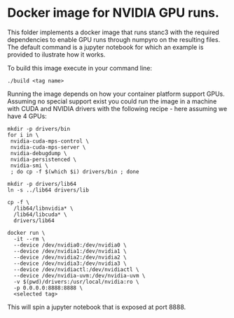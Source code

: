 # Docker image for NVIDIA GPU runs.

This folder implements a docker image that runs stanc3 with the required dependencies
to enable GPU runs through numpyro on the resulting files. The default command is a 
jupyter notebook for which an example is provided to ilustrate how it works.

To build this image execute in your command line:
```
./build <tag name>
```

Running the image depends on how your container platform support GPUs. Assuming no
special support exist you could run the image in a machine with CUDA and NVIDIA drivers
with the following recipe - here assuming we have 4 GPUs:

```
mkdir -p drivers/bin
for i in \
 nvidia-cuda-mps-control \
 nvidia-cuda-mps-server \
 nvidia-debugdump \
 nvidia-persistenced \
 nvidia-smi \
 ; do cp -f $(which $i) drivers/bin ; done

mkdir -p drivers/lib64
ln -s ../lib64 drivers/lib

cp -f \
  /lib64/libnvidia* \
  /lib64/libcuda* \
  drivers/lib64 

docker run \
  -it --rm \
  --device /dev/nvidia0:/dev/nvidia0 \
  --device /dev/nvidia1:/dev/nvidia1 \
  --device /dev/nvidia2:/dev/nvidia2 \
  --device /dev/nvidia3:/dev/nvidia3 \
  --device /dev/nvidiactl:/dev/nvidiactl \
  --device /dev/nvidia-uvm:/dev/nvidia-uvm \
  -v $(pwd)/drivers:/usr/local/nvidia:ro \
  -p 0.0.0.0:8888:8888 \
  <selected tag>
```

This will spin a jupyter notebook that is exposed at port 8888.
